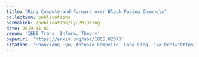 ```yaml
---
title: "Ring Compute-and-Forward over Block-Fading Channels"
collection: publications
permalink: /publication/lyu2019ring
date: 2019-11-01
venue: 'IEEE Trans. Inform. Theory'
paperurl: 'https://arxiv.org/abs/1805.02073'
citation: 'Shanxiang Lyu, Antonio Campello, Cong Ling. "<a href="https://arxiv.org/abs/1805.02073">Ring Compute-and-Forward over Block-Fading Channels</a>", <i>IEEE Trans. Inform. Theory</i>, vol. 65, pp. 6931-6949, Nov 2019.'
---
```

